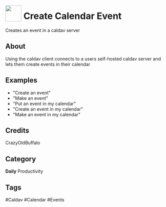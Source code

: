 # <img src="https://raw.githack.com/FortAwesome/Font-Awesome/master/svgs/solid/calendar.svg" card_color="#22A7F0" width="50" height="50" style="vertical-align:bottom"/> Create Calendar Event
Creates an event in a caldav server

## About
Using the caldav client connects to a users self-hosted caldav server and lets them create events in their calendar

## Examples
* "Create an event"
* "Make an event"
* "Put an event in my calendar"
* "Create an event in my calendar"
* "Make an event in my calendar"

## Credits
CrazyOldBuffalo

## Category
**Daily**
Productivity

## Tags
#Caldav
#Calendar
#Events

